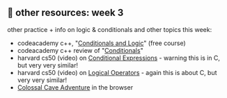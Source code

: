 ## 🤖 other resources: week 3

other practice + info on logic & conditionals and other topics this week:
- codeacademy c++, "[Conditionals and Logic](https://www.codecademy.com/courses/learn-c-plus-plus/lessons/cpp-conditionals-and-logic/exercises/introduction)" (free course)
- codeacademy c++ review of "[Conditionals](https://www.codecademy.com/courses/learn-c-plus-plus/lessons/cpp-conditionals-and-logic/exercises/review)"
- harvard cs50 (video) on [Conditional Expressions](https://video.cs50.io/1wsaV5nVC7g) - warning this is in C, but very very similar!
- harvard cs50 (video) on [Logical Operators](https://video.cs50.io/f1xZf4iJDWE) - again this is about C, but very very similar!
- [Colossal Cave Adventure](https://grack.com/demos/adventure/) in the browser
